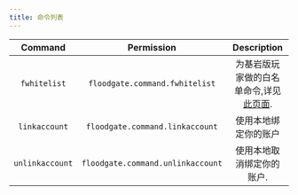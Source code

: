 ```yaml
---
title: 命令列表
---
```


| Command | Permission |                     Description                     |
|:---:|:---:|:---------------------------------------------------:|
| `fwhitelist` | `floodgate.command.fwhitelist` | 为基岩版玩家做的白名单命令,详见 [此页面](/floodgate/features/#白名单命令). |
| `linkaccount` | `floodgate.command.linkaccount` |                     使用本地绑定你的账户                      |
| `unlinkaccount` | `floodgate.command.unlinkaccount` |                    使用本地取消绑定你的账户.                    |
